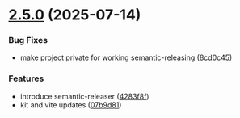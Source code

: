 # [2.5.0](https://github.com/chrisingenhaag/getmydeck-app/compare/v2.4.10...v2.5.0) (2025-07-14)


### Bug Fixes

* make project private for working semantic-releasing ([8cd0c45](https://github.com/chrisingenhaag/getmydeck-app/commit/8cd0c453cc393eb8083ca1a2999c4261dc213192))


### Features

* introduce semantic-releaser ([4283f8f](https://github.com/chrisingenhaag/getmydeck-app/commit/4283f8f8d05af868bfb97b6aeb8984a2fd2db040))
* kit and vite updates ([07b9d81](https://github.com/chrisingenhaag/getmydeck-app/commit/07b9d81cfa410657ae3eef9e667749ece35c8e56))

